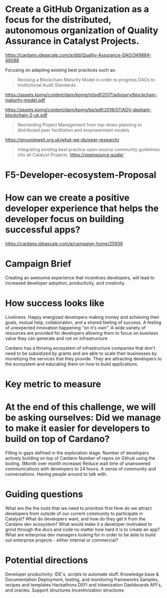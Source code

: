 

# Create a GitHub Organization as a focus for the distributed, autonomous organization of Quality Assurance in Catalyst Projects.

https://cardano.ideascale.com/a/dtd/Quality-Assurance-DAO/349884-48088

Focusing on adapting existing best practices such as:

> Revising a Blockchain Maturity Model in order to progress DAOs to Institutional Audit Standards.

https://assets.kpmg/content/dam/kpmg/nl/pdf/2017/advisory/blockchain-maturity-model.pdf

https://assets.kpmg/content/dam/kpmg/be/pdf/2018/07/ADV-depliant-blockchain-2-uk.pdf

> Reorienting Project Management from top-down planning to distributed peer facilitation and empowerment models.

https://groundswell.org.uk/what-we-do/peer-research/

> Integrating existing best practice open-source community guidelines into all Catalyst Projects. https://opensource.guide/



# F5-Developer-ecosystem-Proposal

# How can we create a positive developer experience that helps the developer focus on building successful apps?

https://cardano.ideascale.com/a/campaign-home/25939

# Campaign Brief

Creating an awesome experience that incentives developers, will lead to increased developer adoption, productivity, and creativity.

# How success looks like

Liveliness. Happy energized developers making money and achieving their goals, mutual help, collaboration, and a shared feeling of success. A feeling of unexpected innovation happening "on it's own". A wide variety of resources are provided for developers allowing them to focus on business value they can generate and not on infrastructure

Cardano has a thriving ecosystem of infrastructure companies that don't need to be subsidized by grants and are able to scale their businesses by monetizing the services that they provide. They are attracting developers to the ecosystem and educating them on how to build applications.

# Key metric to measure

# At the end of this challenge, we will be asking ourselves: Did we manage to make it easier for developers to build on top of Cardano?

Filling in gaps defined in the exploration stage.
Number of developers actively building on top of Cardano
Number of repos on Github using the tooling. (Month over month increase)
Reduce wait time of unanswered communications with developers to 24 hours.
A sense of community and conversations. Having people around to talk with.

# Guiding questions

What are the the tools that we need to prioritize first
How do we attract developers from outside of our current community to participate in Catalyst?
What do developers want, and how do they get it from the Cardano dev ecosystem?
What would make it a developer motivated to grind through the docs and code no matter how hard it is to create an app?
What are enterprise dev managers looking for in order to be able to build out enterprise projects - either internal or commercial?

# Potential directions

Developer productivity: IDE's, scripts to automate stuff.
Knowledge base & Documentation
Deployment, testing, and monitoring frameworks
Samples, recipes and templates
Hackathons
DEFI and tokenization
Dashboards
API's, and oracles.
Support structures
Incentivization structures


